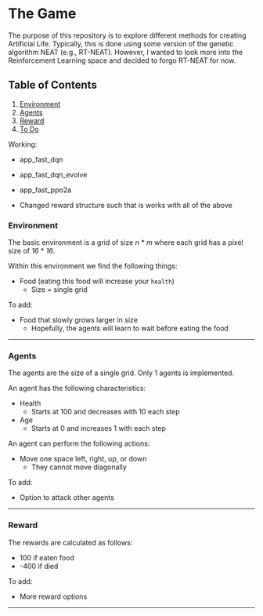 # The Game

The purpose of this repository is to explore different methods for creating Artificial Life.
Typically, this is done using some version of the genetic algorithm NEAT (e.g., RT-NEAT). However,
I wanted to look more into the Reinforcement Learning space and decided to forgo RT-NEAT for now. 

## Table of Contents  
<!--ts-->
   1. [Environment](#env)
   2. [Agents](#agents)
   3. [Reward](#reward)
   100. [To Do](#todo)
<!--te-->


Working:
* app_fast_dqn
* app_fast_dqn_evolve
* app_fast_ppo2a

* Changed reward structure such that is works with all of the above




<a name="env"/></a>
###  Environment

The basic environment is a grid of size *n* * *m* where each grid has a pixel size of *16* * *16*.

Within this environment we find the following things:
* Food (eating this food will increase your `health`)
    * Size = single grid 

To add:
* Food that slowly grows larger in size 
    * Hopefully, the agents will learn to wait before eating the food  

---

<a name="agents"/></a>
###  Agents

The agents are the size of a single grid. Only 1 agents is implemented.

An agent has the following characteristics:
* Health
    * Starts at 100 and decreases with 10 each step
* Age
    * Starts at 0 and increases 1 with each step  

An agent can perform the following actions:
* Move one space left, right, up, or down
    * They cannot move diagonally 

To add:
* Option to attack other agents   

---

<a name="reward"/></a>
###  Reward

The rewards are calculated as follows:
* 100 if eaten food
* -400 if died 

To add:
* More reward options   

---